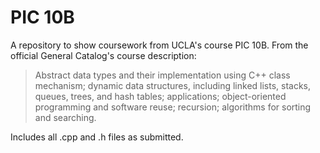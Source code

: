 # PIC 10B
 A repository to show coursework from UCLA's course PIC 10B. From the official General Catalog's course description:

>Abstract data types and their implementation using C++ class mechanism; dynamic data structures, including linked lists, stacks, queues, trees, and hash tables; applications; object-oriented programming and software reuse; recursion; algorithms for sorting and searching.

Includes all .cpp and .h files as submitted.
